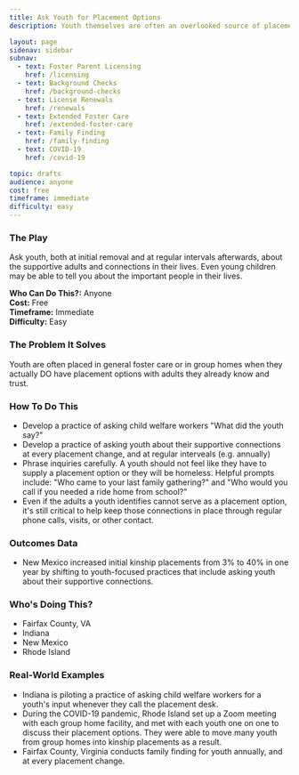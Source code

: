 ```yaml
---
title: Ask Youth for Placement Options
description: Youth themselves are often an overlooked source of placement options.

layout: page
sidenav: sidebar
subnav:
  - text: Foster Parent Licensing
    href: /licensing
  - text: Background Checks
    href: /background-checks
  - text: License Renewals
    href: /renewals
  - text: Extended Foster Care
    href: /extended-foster-care
  - text: Family Finding
    href: /family-finding
  - text: COVID-19
    href: /covid-19

topic: drafts
audience: anyone
cost: free
timeframe: immediate
difficulty: easy
---
```



### The Play

Ask youth, both at initial removal and at regular intervals afterwards, about the supportive adults and connections in their lives. Even young children may be able to tell you about the important people in their lives.

**Who Can Do This?:**
Anyone<br />
**Cost:**
Free<br />
**Timeframe:**
Immediate<br />
**Difficulty:**
Easy<br />

### The Problem It Solves

Youth are often placed in general foster care or in group homes when they actually DO have placement options with adults they already know and trust. 

### How To Do This

* Develop a practice of asking child welfare workers "What did the youth say?" 
* Develop a practice of asking youth about their supportive connections at every placement change, and at regular interveals (e.g. annually)
* Phrase inquiries carefully. A youth should not feel like they have to supply a placement option or they will be homeless. Helpful prompts include: "Who came to your last family gathering?" and "Who would you call if you needed a ride home from school?"
* Even if the adults a youth identifies cannot serve as a placement option, it's still critical to help keep those connections in place through regular phone calls, visits, or other contact.

### Outcomes Data

* New Mexico increased initial kinship placements from 3% to 40% in one year by shifting to youth-focused practices that include asking youth about their supportive connections.

### Who's Doing This?

* Fairfax County, VA
* Indiana
* New Mexico
* Rhode Island

### Real-World Examples

* Indiana is piloting a practice of asking child welfare workers for a youth's input whenever they call the placement desk.
* During the COVID-19 pandemic, Rhode Island set up a Zoom meeting with each group home facility, and met with each youth one on one to discuss their placement options. They were able to move many youth from group homes into kinship placements as a result.
* Fairfax County, Virginia conducts family finding for youth annually, and at every placement change.